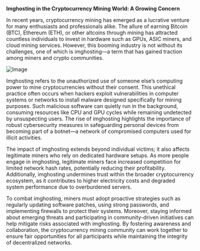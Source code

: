 **Imghosting in the Cryptocurrency Mining World: A Growing Concern**

In recent years, cryptocurrency mining has emerged as a lucrative venture for many enthusiasts and professionals alike. The allure of earning Bitcoin (BTC), Ethereum (ETH), or other altcoins through mining has attracted countless individuals to invest in hardware such as GPUs, ASIC miners, and cloud mining services. However, this booming industry is not without its challenges, one of which is imghosting—a term that has gained traction among miners and crypto communities.

![Image](https://github.com/user-attachments/assets/31692037-0104-4703-abd1-696b6a7dd41b)

Imghosting refers to the unauthorized use of someone else’s computing power to mine cryptocurrencies without their consent. This unethical practice often occurs when hackers exploit vulnerabilities in computer systems or networks to install malware designed specifically for mining purposes. Such malicious software can quietly run in the background, consuming resources like CPU and GPU cycles while remaining undetected by unsuspecting users. The rise of imghosting highlights the importance of robust cybersecurity measures in safeguarding personal devices from becoming part of a botnet—a network of compromised computers used for illicit activities.

The impact of imghosting extends beyond individual victims; it also affects legitimate miners who rely on dedicated hardware setups. As more people engage in imghosting, legitimate miners face increased competition for limited network hash rates, potentially reducing their profitability. Additionally, imghosting undermines trust within the broader cryptocurrency ecosystem, as it contributes to higher electricity costs and degraded system performance due to overburdened servers.

To combat imghosting, miners must adopt proactive strategies such as regularly updating software patches, using strong passwords, and implementing firewalls to protect their systems. Moreover, staying informed about emerging threats and participating in community-driven initiatives can help mitigate risks associated with imghosting. By fostering awareness and collaboration, the cryptocurrency mining community can work together to ensure fair opportunities for all participants while maintaining the integrity of decentralized networks.